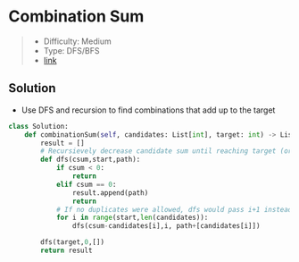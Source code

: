 # Combination Sum

> - Difficulty: Medium
> - Type: DFS/BFS
> - [link](https://leetcode.com/problems/combination-sum/)

## Solution

- Use DFS and recursion to find combinations that add up to the target

```python
class Solution:
    def combinationSum(self, candidates: List[int], target: int) -> List[List[int]]:
        result = []
        # Recursievely decrease candidate sum until reaching target (or missing)
        def dfs(csum,start,path):
            if csum < 0:
                return
            elif csum == 0:
                result.append(path)
                return
            # If no duplicates were allowed, dfs would pass i+1 instead
            for i in range(start,len(candidates)):
                dfs(csum-candidates[i],i, path+[candidates[i]])

        dfs(target,0,[])
        return result
```
